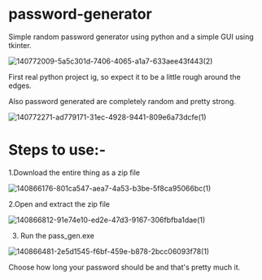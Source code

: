 # password-generator

Simple random password generator using python and a simple GUI using tkinter.

![140772009-5a5c301d-7406-4065-a1a7-633aee43f443(2)](https://user-images.githubusercontent.com/80566448/141047237-b60379bc-5494-4c4a-98a1-c35a1715af1e.png)

First real python project ig, so expect it to be a little rough around the edges.

Also password generated are completely random and pretty strong.

![140772271-ad779171-31ec-4928-9441-809e6a73dcfe(1)](https://user-images.githubusercontent.com/80566448/141047687-9fd9099a-e91b-4cb7-8689-94bc62dea262.png)

# Steps to use:-

1.Download the entire thing as a zip file

![140866176-801ca547-aea7-4a53-b3be-5f8ca95066bc(1)](https://user-images.githubusercontent.com/80566448/141047908-ddeaab58-b18a-4d70-9acd-9c3f74fa3a14.png)


2.Open and extract the zip file

![140866812-91e74e10-ed2e-47d3-9167-306fbfba1dae(1)](https://user-images.githubusercontent.com/80566448/141047808-2e3c06e3-f9aa-4ddf-9027-6a47a7f746be.png)

3. Run the pass_gen.exe

![140866481-2e5d1545-f6bf-459e-b878-2bcc06093f78(1)](https://user-images.githubusercontent.com/80566448/141046905-e6ad8e7b-ed6b-4243-8344-2389cfd89400.png)

Choose how long your password should be and that's pretty much it.

